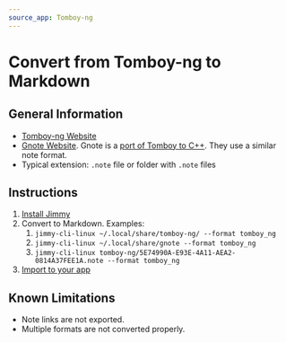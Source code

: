 ```yaml
---
source_app: Tomboy-ng
---
```


# Convert from Tomboy-ng to Markdown

## General Information

- [Tomboy-ng Website](https://github.com/tomboy-notes/tomboy-ng)
- [Gnote Website](https://wiki.gnome.org/Apps/Gnote). Gnote is a [port of Tomboy to C++](https://askubuntu.com/a/77046/641874). They use a similar note format.
- Typical extension: `.note` file or folder with `.note` files

## Instructions

1. [Install Jimmy](../index.md#installation)
2. Convert to Markdown. Examples:
    1. `jimmy-cli-linux ~/.local/share/tomboy-ng/ --format tomboy_ng`
    2. `jimmy-cli-linux ~/.local/share/gnote --format tomboy_ng`
    3. `jimmy-cli-linux tomboy-ng/5E74990A-E93E-4A11-AEA2-0814A37FEE1A.note --format tomboy_ng`
3. [Import to your app](../import_instructions.md)

## Known Limitations

- Note links are not exported.
- Multiple formats are not converted properly.
